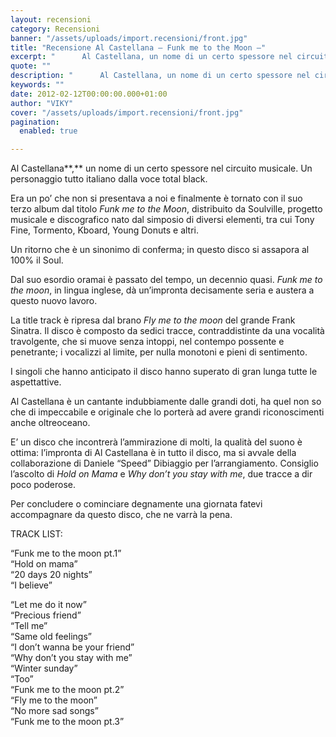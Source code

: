 ```yaml
---
layout: recensioni
category: Recensioni
banner: "/assets/uploads/import.recensioni/front.jpg"
title: "Recensione Al Castellana – Funk me to the Moon –"
excerpt: "      Al Castellana, un nome di un certo spessore nel circuito musicale. Un personaggio tutto italiano dalla voce total black. Era un po’ che non si presentava a noi e finalmente è tornato con il suo terzo album dal titolo Funk me to the Moon, distribuito da Soulville, progetto musicale e discografico nato [&hellip"
quote: ""
description: "      Al Castellana, un nome di un certo spessore nel circuito musicale. Un personaggio tutto italiano dalla voce total black. Era un po’ che non si presentava a noi e finalmente è tornato con il suo terzo album dal titolo Funk me to the Moon, distribuito da Soulville, progetto musicale e discografico nato [&hellip"
keywords: ""
date: 2012-02-12T00:00:00.000+01:00
author: "VIKY"
cover: "/assets/uploads/import.recensioni/front.jpg"
pagination:
  enabled: true

---
```


Al Castellana**,** un nome di un certo spessore nel circuito musicale. Un personaggio tutto italiano dalla voce total black.

Era un po’ che non si presentava a noi e finalmente è tornato con il suo terzo album dal titolo _Funk me to the Moon_, distribuito da Soulville, progetto musicale e discografico nato dal simposio di diversi elementi, tra cui Tony Fine, Tormento, Kboard, Young Donuts e altri.

Un ritorno che è un sinonimo di conferma; in questo disco si assapora al 100% il Soul.

Dal suo esordio oramai è passato del tempo, un decennio quasi. _Funk me to the moon_, in lingua inglese, dà un’impronta decisamente seria e austera a questo nuovo lavoro.

La title track è ripresa dal brano _Fly me to the moon_ del grande Frank Sinatra. Il disco è composto da sedici tracce, contraddistinte da una vocalità travolgente, che si muove senza intoppi, nel contempo possente e penetrante; i vocalizzi al limite, per nulla monotoni e pieni di sentimento.

I singoli che hanno anticipato il disco hanno superato di gran lunga tutte le aspettattive.

Al Castellana è un cantante indubbiamente dalle grandi doti, ha quel non so che di impeccabile e originale che lo porterà ad avere grandi riconoscimenti anche oltreoceano.

E’ un disco che incontrerà l’ammirazione di molti, la qualità del suono è ottima: l’impronta di Al Castellana è in tutto il disco, ma si avvale della collaborazione di Daniele “Speed” Dibiaggio per l’arrangiamento. Consiglio l’ascolto di _Hold on Mama_ e _Why don’t you stay with me_, due tracce a dir poco poderose.

Per concludere o cominciare degnamente una giornata fatevi accompagnare da questo disco, che ne varrà la pena.

TRACK LIST:

“Funk me to the moon pt.1”  
“Hold on mama”  
“20 days 20 nights”  
“I believe”

“Let me do it now”  
“Precious friend”  
“Tell me”  
“Same old feelings”  
“I don’t wanna be your friend”  
“Why don’t you stay with me”  
“Winter sunday”  
“Too”  
“Funk me to the moon pt.2”  
“Fly me to the moon”  
“No more sad songs”  
“Funk me to the moon pt.3”